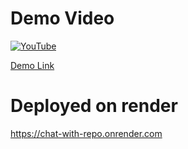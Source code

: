 # Demo Video
[![YouTube](http://i.ytimg.com/vi/RGSxaaPArYE/hqdefault.jpg)](https://www.youtube.com/watch?v=RGSxaaPArYE)


[Demo Link](https://repochat-gemini.streamlit.app/)

# Deployed on render 
https://chat-with-repo.onrender.com
